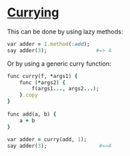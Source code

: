 [1]: http://rosettacode.org/wiki/Currying

# [Currying][1]

This can be done by using lazy methods:

```ruby
var adder = 1.method(:add);
say adder(3);                #=> 4
```


Or by using a generic curry function:

```ruby
func curry(f, *args1) {
    func (*args2) {
        f(args1..., args2...);
    }.copy
}
 
func add(a, b) {
    a + b
}
 
var adder = curry(add, 1);
say adder(3);                 #=>4
```